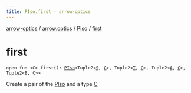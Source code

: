 ```yaml
---
title: PIso.first - arrow-optics
---
```


[arrow-optics](../../index.html) / [arrow.optics](../index.html) / [PIso](index.html) / [first](./first.html)

# first

`open fun <C> first(): `[`PIso`](index.html)`<Tuple2<`[`S`](index.html#S)`, `[`C`](first.html#C)`>, Tuple2<`[`T`](index.html#T)`, `[`C`](first.html#C)`>, Tuple2<`[`A`](index.html#A)`, `[`C`](first.html#C)`>, Tuple2<`[`B`](index.html#B)`, `[`C`](first.html#C)`>>`

Create a pair of the [PIso](index.html) and a type [C](first.html#C)

